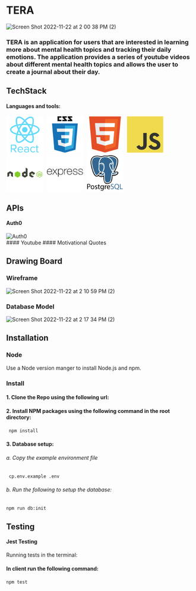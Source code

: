 # TERA

![Screen Shot 2022-11-22 at 2 00 38 PM (2)](https://user-images.githubusercontent.com/104550107/203430379-4da62b9b-e67d-4aec-b7a7-1a45fd5839c6.png)

### TERA is an application for users that are interested in learning more about mental health topics and tracking their daily emotions. The application provides a series of youtube videos about different mental health topics and allows the user to create a journal about their day.

## TechStack
#### Languages and tools:


<div>
 
  <img src="https://github.com/devicons/devicon/blob/master/icons/react/react-original-wordmark.svg" title="React" alt="React" width="100" height="100"/>&nbsp;
  <img src="https://github.com/devicons/devicon/blob/master/icons/css3/css3-original-wordmark.svg"  title="CSS3" alt="CSS" width="100" height="100"/>&nbsp;
  <img src="https://github.com/devicons/devicon/blob/master/icons/html5/html5-original.svg" title="HTML5" alt="HTML" width="100" height="100"/>&nbsp;
  <img src="https://github.com/devicons/devicon/blob/master/icons/javascript/javascript-original.svg" title="JavaScript" alt="JavaScript" width="100" height="100"/>&nbsp;
  <img src="https://github.com/devicons/devicon/blob/master/icons/nodejs/nodejs-original-wordmark.svg" title="NodeJS" alt="NodeJS" width="100" height="100"/>&nbsp;
 <img src="https://github.com/devicons/devicon/blob/master/icons/express/express-original-wordmark.svg" title="Express" alt="Express" width="100" height="100"/>&nbsp;
  <img src="https://github.com/devicons/devicon/blob/master/icons/postgresql/postgresql-original-wordmark.svg" title="postgreSQL" alt="postgreSQL" width="100" height="100"/>&nbsp;
  
</div>

## APIs

#### Auth0
<div> 
<img src="https://user-images.githubusercontent.com/104550107/203438135-6a986fee-dec6-4f85-9d0d-f615f1357379.png" title="Auth0" alt="Auth0" width=:100 height="100"/>

</div>
#### Youtube
#### Motivational Quotes

## Drawing Board
### Wireframe
![Screen Shot 2022-11-22 at 2 10 59 PM (2)](https://user-images.githubusercontent.com/104550107/203431779-486fb9d6-9b8f-4048-87ae-86e5ab1d5764.png)
### Database Model
![Screen Shot 2022-11-22 at 2 17 34 PM (2)](https://user-images.githubusercontent.com/104550107/203432753-5910e344-67b5-4362-94c0-d683b65f3aeb.png)

## Installation

### Node
 Use a Node version manger to install Node.js and npm. 
 
### Install
#### 1. Clone the Repo using the following url: 
#### 2. Install NPM packages using the following command in the root directory:
<code> npm install </code>
#### 3. Database setup:
###### a. Copy the example environment file
<code> cp.env.example .env </code>
###### b. Run the following to setup the database: 
<code>npm run db:init</code>

## Testing
#### Jest Testing 
Running tests in the terminal: 
#### In client run the following command: 
<code>npm test</code>
